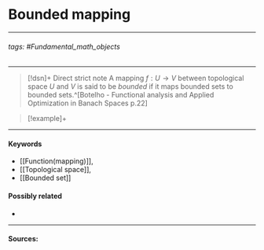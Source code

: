 # Bounded mapping
***
###### tags: #Fundamental_math_objects 
***
>[!dsn]+ Direct strict note
>A mapping $f:U\to V$ between topological space $U$ and $V$ is said to be *bounded* if it maps bounded sets to bounded sets.^[Botelho - Functional analysis and Applied Optimization in Banach Spaces p.22]

>[!example]+ 
>
***
#### Keywords
- [[Function(mapping)]],
- [[Topological space]],
- [[Bounded set]]
#### Possibly related
- 
***
#### Sources: